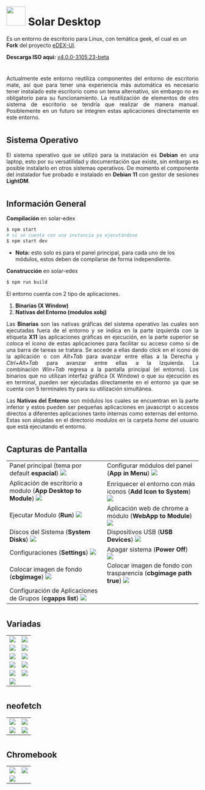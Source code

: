 #
# <img src="https://github.com/bernardosegura/solarDesktop/blob/master/solar.svg" height="50px" width="50px" /> Solar Desktop
Es un entorno de escritorio para Linux, con temática geek, el cual es un __Fork__ del proyecto [eDEX-UI](https://github.com/GitSquared/edex-ui).

__Descarga ISO aqui:__ [v4.0.0-3105.23-beta](https://github.com/bernardosegura/solarDesktop/releases/tag/4.0.0-3105.23-beta)
#
<p align="justify">Actualmente este entorno reutiliza componentes del entorno de escritorio mate, así que para tener una experiencia más automática es necesario tener instalado este escritorio como un tema alternativo, sin embargo no es obligatorio para su funcionamiento. La reutilización de elementos de otro sistema de escritorio se tendría que realizar de manera manual. Posiblemente en un futuro se integren estas aplicaciones directamente en este entorno.</p>

# 
## Sistema Operativo
<p align="justify"> El sistema operativo que se utilizó para la instalación es <b>Debian</b> en una laptop, esto por su versatilidad y documentación que existe, sin embargo es posible instalarlo en otros sistemas operativos. De momento el componente del instalador fue probado e instalado en <b>Debian 11</b> con gestor de sesiones <b>LightDM</b>.</p>

# 
## Información General
__Compilación__ en solar-edex
```bash
$ npm start 
# si se cuenta con una instancia ya ejecutándose
$ npm start dev 
```
* __Nota:__ esto solo es para el panel principal, para cada uno de los módulos, estos deben de compilarse de forma independiente.

__Construcción__ en solar-edex
```bash
$ npm run build
```

El entorno cuenta con 2 tipo de aplicaciones.

1. __Binarias (X Window)__
2. __Nativas del Entorno (modulos xobj)__

<p align="justify"> Las <b>Binarias</b> son las nativas gráficas del sistema operativo las cuales son ejecutadas fuera de el entorno y se indica en la parte izquierda con la etiqueta <b>X11</b> las aplicaciones gráficas en ejecución, en la parte superior se coloca el icono de estas aplicaciones para facilitar su acceso como si de una barra de tareas se tratara. Se accede a ellas dando click en el icono de la aplicación o con <i>Alt+Tab</i> para avanzar entre ellas a la Derecha y <i>Ctrl+Alt+Tab</i> para avanzar entre ellas a la Izquierda. La combinación <i>Win+Tab</i> regresa a la pantalla principal (el entorno).
Los binarios que no utilizan interfaz gráfica (X Window) o que su ejecución es en terminal, pueden ser ejecutadas directamente en el entorno ya que se cuenta con 5 terminales tty para su utilización simultánea.</p>

<p align="justify"> Las <b>Nativas del Entorno</b> son módulos los cuales se encuentran en la parte inferior y estos pueden ser pequeñas aplicaciones en javascript o accesos directos a diferentes aplicaciones tanto internas como externas del entorno. Estas son alojadas en el directorio <i>modulos</i> en la carpeta <i>home</i> del usuario que está ejecutando el entorno.</p>

# 
## Capturas de Pantalla
<table>
  <tr>
    <td>
      Panel principal (tema por default <b>espacial</b>)
      <img src="https://github.com/bernardosegura/solarDesktop/blob/master/img/desktop.png" />
    </td>
    <td>
      Configurar módulos del panel (<b>App in Menu</b>)
      <img src="https://github.com/bernardosegura/solarDesktop/blob/master/img/configapps.png" />
    </td>
  </tr>
  <tr>
    <td>
      Aplicación de escritorio a modulo (<b>App Desktop to Module</b>)
      <img src="https://github.com/bernardosegura/solarDesktop/blob/master/img/desktopapps.png" />
    </td>
    <td>
       Enriquecer el entorno con más iconos (<b>Add Icon to System</b>)
      <img src="https://github.com/bernardosegura/solarDesktop/blob/master/img/addicons.png" />
    </td>
  </tr>
  <tr>
    <td>
      Ejecutar Modulo (<b>Run</b>)
      <img src="https://github.com/bernardosegura/solarDesktop/blob/master/img/runapps.png" />
    </td>
    <td>
      Aplicación web de chrome a módulo (<b>WebApp to Module</b>)
      <img src="https://github.com/bernardosegura/solarDesktop/blob/master/img/webtoapps.png" />
    </td>
  </tr>
  <tr>
    <td>
      Discos del Sistema (<b>System Disks</b>)
      <img src="https://github.com/bernardosegura/solarDesktop/blob/master/img/sysdisks.png" />
    </td>
    <td>
      Dispositivos USB (<b>USB Devices</b>)
      <img src="https://github.com/bernardosegura/solarDesktop/blob/master/img/usbdev.png" />
    </td>
  </tr>
  <tr>
    <td>
      Configuraciones (<b>Settings</b>)
      <img src="https://github.com/bernardosegura/solarDesktop/blob/master/img/settings.png" />
    </td>
    <td>
      Apagar sistema (<b>Power Off</b>)
      <img src="https://github.com/bernardosegura/solarDesktop/blob/master/img/poweroff.png" />
    </td>
  </tr>
  <tr>
    <td>
      Colocar imagen de fondo (<b>cbgimage</b>)
      <img src="https://github.com/bernardosegura/solarDesktop/blob/master/img/bgdesktop.png" />
    </td>
    <td>
      Colocar imagen de fondo con trasparencia (<b>cbgimage path true</b>)
      <img src="https://github.com/bernardosegura/solarDesktop/blob/master/img/bgdesktoptransp.png" />
    </td>
  </tr>
  <tr>
    <td>
      Configuración de Aplicaciones de Grupos (<b>cgapps list</b>)
      <img src="https://github.com/bernardosegura/solarDesktop/blob/master/img/cgapps.png" />
    </td>
    <td>
    </td>
  </tr>
</table>

# 
## Variadas
<table>
  <tr>
    <td>
      <img src="https://github.com/bernardosegura/solarDesktop/blob/master/img/games.png" />
    </td>
    <td>
      <img src="https://github.com/bernardosegura/solarDesktop/blob/master/img/fmanagerconsol.png" />
    </td>
  </tr>
  <tr>
    <td>
      <img src="https://github.com/bernardosegura/solarDesktop/blob/master/img/fmanager.png" />
    </td>
    <td>
      <img src="https://github.com/bernardosegura/solarDesktop/blob/master/img/gimp.png" />
    </td>
  </tr>
  <tr>
    <td>
      <img src="https://github.com/bernardosegura/solarDesktop/blob/master/img/confondo.png" />
    </td>
    <td>
      <img src="https://github.com/bernardosegura/solarDesktop/blob/master/img/confondoanime.png" />
    </td>
  </tr>
  <tr>
    <td>
      <img src="https://github.com/bernardosegura/solarDesktop/blob/master/img/confondoanime2.png" />
    </td>
    <td>
      <img src="https://github.com/bernardosegura/solarDesktop/blob/master/img/confondoanime3.png" />
    </td>
  </tr>
  <tr>
    <td>
      <img src="https://github.com/bernardosegura/solarDesktop/blob/master/img/confondoanimewin.png" />
    </td>
    <td>
      <img src="https://github.com/bernardosegura/solarDesktop/blob/master/img/confondoanimewinsinfnd.png" />
    </td>
  </tr>
  <tr>
    <td>
      <img src="https://github.com/bernardosegura/solarDesktop/blob/master/img/confondoanimewin2.png" />
    </td>
    <td>
    </td>
  </tr>
</table>

# 
## neofetch
<table>
  <tr>
    <td>
      <img src="https://github.com/bernardosegura/solarDesktop/blob/master/img/neofetch.png" />
    </td>
    <td>
      <img src="https://github.com/bernardosegura/solarDesktop/blob/master/img/neofetchdell.png" />
    </td>
  </tr>
  <tr>
    <td>
      <img src="https://github.com/bernardosegura/solarDesktop/blob/master/img/neofetchp.png" />
    </td>
    <td>
      <img src="https://github.com/bernardosegura/solarDesktop/blob/master/img/neofetchhpold.png" />
    </td>
  </tr>
</table>

# 
## Chromebook
<table>
  <tr>
    <td>
      <img src="https://github.com/bernardosegura/solarDesktop/blob/master/img/neofetchrome.png" />
    </td>
    <td>
      <img src="https://github.com/bernardosegura/solarDesktop/blob/master/img/chrInstall.png" />
    </td>
  </tr>
  <tr>
    <td>
      <img src="https://github.com/bernardosegura/solarDesktop/blob/master/img/chrInstallend.png" />
    </td>
    <td>
    </td>
  </tr>
</table>
